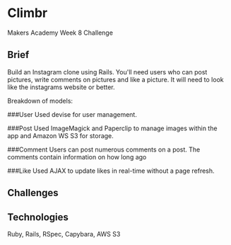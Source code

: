 Climbr
======
Makers Academy Week 8 Challenge

Brief
-----
Build an Instagram clone using Rails. You'll need users who can post pictures, write comments on pictures and like a picture. It will need to look like the instagrams website or better.

Breakdown of models:

###User
Used devise for user management.

###Post
Used ImageMagick and Paperclip to manage images within the app and Amazon WS S3 for storage.

###Comment
Users can post numerous comments on a post. The comments contain information on how long ago 

###Like
Used AJAX to update likes in real-time without a page refresh.

[Heroku Link]: https://climbagram.herokuapp.com/

Challenges
----------


Technologies
------------
Ruby, Rails, RSpec, Capybara, AWS S3